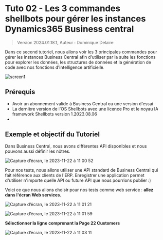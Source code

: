 # Tuto 02 - Les 3 commandes shellbots pour gérer les instances Dynamics365 Business central
> Version 2024.01.18.1, Auteur : Dominique Delaire

Dans ce second tutoriel, nous allons voir les 3 principales commandes pour gérer les instances Business Central afin d'utiliser par la suite les fonctions pour explorer les données, les structures de données et la génération de code avec nos fonctions d'intelligence artificielle.

![screen1](https://github.com/nuage365/Tutoriels/assets/102873102/30e82b9f-b71e-4c3d-8844-099d6467ba70)


## Prérequis
* Avoir un abonnement valide à Business Central ou une version d'essai
* La dernière version de l'OS Shellbots avec une licence Pro et le noyau IA framework Shellbots version 1.2023.08.06
* 

## Exemple et objectif du Tutoriel

Dans Business Central, nous avons différentes API disponibles et nous pouvons aussi définir les nôtres.

![Capture d’écran, le 2023-11-22 à 11 00 52](https://github.com/nuage365/Tutoriels/assets/102873102/d85e07e6-59d7-4214-8c31-482db4db9be9)

Pour nos tests, nous allons utiliser une API standard de Business Central qui fait référence aux clients de l'ERP. Enregistrer une application permet d'utiliser n'importe quelle API ou future API que nous pourrions publier :)

Voici ce que nous allons choisir pour nos tests comme web service : **allez dans l'écran Web services.**

![Capture d’écran, le 2023-11-22 à 11 01 21](https://github.com/nuage365/Tutoriels/assets/102873102/e586a529-d77f-4917-8c94-a29750f6cc85)

![Capture d’écran, le 2023-11-22 à 11 01 59](https://github.com/nuage365/Tutoriels/assets/102873102/db8dc20c-2194-421f-9502-faabe05f9a0f)

**Sélectionner la ligne comprenant la Page 22 Customers**

![Capture d’écran, le 2023-11-22 à 11 03 11](https://github.com/nuage365/Tutoriels/assets/102873102/f4910ee9-94f8-4197-8947-fec5856701eb)
